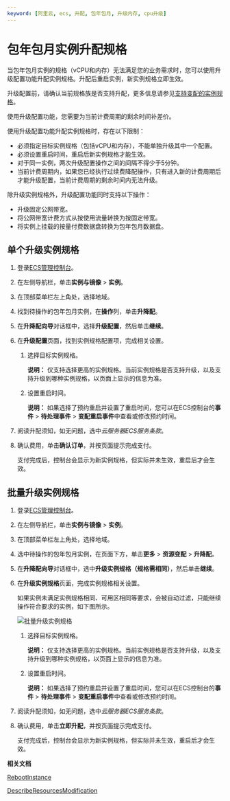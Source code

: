 ```yaml
---
keyword: [阿里云, ecs, 升配, 包年包月, 升级内存, cpu升级]
---
```


# 包年包月实例升配规格

当包年包月实例的规格（vCPU和内存）无法满足您的业务需求时，您可以使用升级配置功能升配实例规格。升配后重启实例，新实例规格立即生效。

升级配置前，请确认当前规格族是否支持升配，更多信息请参见[支持变配的实例规格](/cn.zh-CN/实例/升降配实例/支持变配的实例规格.md)。

使用升级配置功能，您需要为当前计费周期的剩余时间补差价。

使用升级配置功能升配实例规格时，存在以下限制：

-   必须指定目标实例规格（包括vCPU和内存），不能单独升级其中一个配置。
-   必须设置重启时间，重启后新实例规格才能生效。
-   对于同一实例，两次升级配置操作之间的间隔不得少于5分钟。
-   当前计费周期内，如果您已经执行过续费降配操作，只有进入新的计费周期后才能升级配置，当前计费周期的剩余时间内无法升级。

除升级实例规格外，升级配置功能同时支持以下操作：

-   升级固定公网带宽。
-   将公网带宽计费方式从按使用流量转换为按固定带宽。
-   将实例上挂载的按量付费数据盘转换为包年包月数据盘。

## 单个升级实例规格

1.  登录[ECS管理控制台](https://ecs.console.aliyun.com)。

2.  在左侧导航栏，单击**实例与镜像** \> **实例**。

3.  在顶部菜单栏左上角处，选择地域。

4.  找到待操作的包年包月实例，在**操作**列，单击**升降配**。

5.  在**升降配向导**对话框中，选择**升级配置**，然后单击**继续**。

6.  在**升级配置**页面，找到实例规格配置项，完成相关设置。

    1.  选择目标实例规格。

        **说明：** 仅支持选择更高的实例规格。当前实例规格是否支持升级，以及支持升级到哪种实例规格，以页面上显示的信息为准。

    2.  设置重启时间。

        **说明：** 如果选择了预约重启并设置了重启时间，您可以在ECS控制台的**事件** \> **待处理事件** \> **变配重启事件**中查看或修改预约时间。

7.  阅读升配须知，如无问题，选中*云服务器ECS服务条款*。

8.  确认费用，单击**确认订单**，并按页面提示完成支付。

    支付完成后，控制台会显示为新实例规格，但实际并未生效，重启后才会生效。


## 批量升级实例规格

1.  登录[ECS管理控制台](https://ecs.console.aliyun.com)。

2.  在左侧导航栏，单击**实例与镜像** \> **实例**。

3.  在顶部菜单栏左上角处，选择地域。

4.  选中待操作的包年包月实例，在页面下方，单击**更多** \> **资源变配** \> **升降配**。

5.  在**升降配向导**对话框中，选中**升级实例规格（规格需相同）**，然后单击**继续**。

6.  在**升级实例规格**页面，完成实例规格相关设置。

    如果实例未满足实例规格相同、可用区相同等要求，会被自动过滤，只能继续操作符合要求的实例，如下图所示。

    ![批量升级实例规格](https://static-aliyun-doc.oss-cn-hangzhou.aliyuncs.com/assets/img/zh-CN/9314359951/p134726.png)

    1.  选择目标实例规格。

        **说明：** 仅支持选择更高的实例规格。当前实例规格是否支持升级，以及支持升级到哪种实例规格，以页面上显示的信息为准。

    2.  设置重启时间。

        **说明：** 如果选择了预约重启并设置了重启时间，您可以在ECS控制台的**事件** \> **待处理事件** \> **变配重启事件**中查看或修改预约时间。

7.  阅读升配须知，如无问题，选中*云服务器ECS服务条款*。

8.  确认费用，单击**立即升配**，并按页面提示完成支付。

    支付完成后，控制台会显示为新实例规格，但实际并未生效，重启后才会生效。


**相关文档**  


[RebootInstance](/cn.zh-CN/API参考/实例/RebootInstance.md)

[DescribeResourcesModification](/cn.zh-CN/API参考/地域/DescribeResourcesModification.md)


